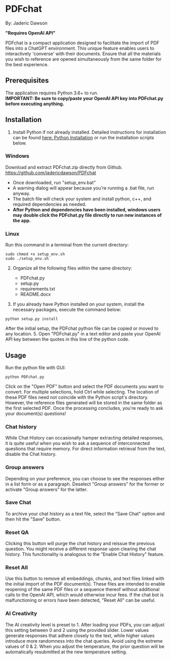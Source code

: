 ﻿# PDFchat
By: Jaderic Dawson

**"**Requires OpenAI API**"**

PDFchat is a compact application designed to facilitate the import of PDF files into a ChatGPT environment. This unique feature enables users to interactively 'converse' with their documents. Ensure that all the materials you wish to reference are opened simultaneously from the same folder for the best experience.

## Prerequisites
The application requires Python 3.6+ to run. <br />
**IMPORTANT: Be sure to copy/paste your OpenAI API key into PDFchat.py before executing anything.**

## Installation
1. Install Python if not already installed. Detailed instructions for installation can be found [here: Python Installation](https://python.org/installation) or run the installation scripts below.

### Windows
Download and extract PDFchat.zip directly from Github.  <br />
https://github.com/jadericdawson/PDFchat <br />
- Once downloaded, run "setup_env.bat" <br />
- A warning dialog will appear because you're running a .bat file, run anyway.
- The batch file will check your system and install python, c++, and required dependencies as needed.
- **After Python and dependencies have been installed, windows users may double click the PDFchat.py file directly to run new instances of the app.**

### Linux
Run this command in a terminal from the current directory:
```
sudo chmod +x setup_env.sh
sudo ./setup_env.sh
```

2. Organize all the following files within the same directory:
    - PDFchat.py
    - setup.py
    - requirements.txt
    - README.docx
      
3. If you already have Python installed on your system, install the necessary packages, execute the command below:

```
python setup.py install
```

After the initial setup, the PDFchat python file can be copied or moved to any location.
5. Open "PDFchat.py" in a text editor and paste your OpenAI API key between the quotes in this line of the python code.

## Usage
Run the python file with GUI:
```
python PDFchat.py
```
Click on the "Open PDF" button and select the PDF documents you want to convert. For multiple selections, hold Ctrl while selecting. The location of these PDF files need not coincide with the Python script's directory. However, the reference files generated will be stored in the same folder as the first selected PDF. Once the processing concludes, you're ready to ask your document(s) questions!

### Chat history
While Chat History can occasionally hamper extracting detailed responses, it is quite useful when you wish to ask a sequence of interconnected questions that require memory. For direct information retrieval from the text, disable the Chat history.

### Group answers
Depending on your preference, you can choose to see the responses either in a list form or as a paragraph. Deselect "Group answers" for the former or activate "Group answers" for the latter.

### Save Chat
To archive your chat history as a text file, select the "Save Chat" option and then hit the "Save" button.

### Reset QA
Clicking this button will purge the chat history and reissue the previous question. You might receive a different response upon clearing the chat history. This functionality is analogous to the "Enable Chat History" feature.

### Reset All
Use this button to remove all embeddings, chunks, and text files linked with the initial import of the PDF document(s). These files are intended to enable reopening of the same PDF files or a sequence thereof without additional calls to the OpenAI API, which would otherwise incur fees. If the chat bot is malfunctioning or errors have been detected, "Reset All" can be useful.

### AI Creativity
The AI creativity level is preset to 1. After loading your PDFs, you can adjust this setting between 0 and 2 using the provided slider. Lower values generate responses that adhere closely to the text, while higher values introduce more randomness into the chat queries. Avoid using the extreme values of 0 & 2. When you adjust the temperature, the prior question will be automatically resubmitted at the new temperature setting.

